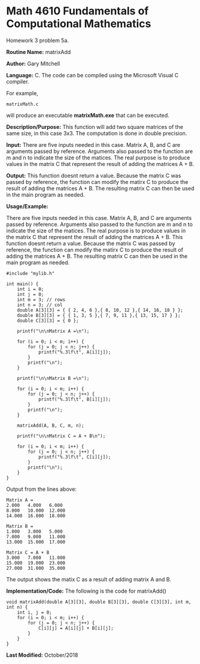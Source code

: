 # Math 4610 Fundamentals of Computational Mathematics
Homework 3 problem 5a.

**Routine Name:**           matrixAdd

**Author:** Gary Mitchell

**Language:** C. The code can be compiled using the Microsoft Visual C compiler.

For example,

    matrixMath.c

will produce an executable **matrixMath.exe** that can be executed.

**Description/Purpose:** This function will add two square matrices of the same size, in this case 3x3. The computation is done in double precision. 

**Input:** There are five inputs needed in this case. Matrix A, B, and C are arguments passed by reference. Arguments also passed to the function are m and n to indicate the size of the matices. The real purpose is to produce values in the matrix C that represent the result of adding the matrices A + B.

**Output:** This function doesnt return a value. Because the matrix C was passed by reference, the function can modify the matirx C to produce the result of adding the matrices A + B. The resulting matrix C can then be used in the main program as needed.

**Usage/Example:**

There are five inputs needed in this case. Matrix A, B, and C are arguments passed by reference. Arguments also passed to the function are m and n to indicate the size of the matices. The real purpose is to produce values in the matrix C that represent the result of adding the matrices A + B. This function doesnt return a value. Because the matrix C was passed by reference, the function can modify the matirx C to produce the result of adding the matrices A + B. The resulting matrix C can then be used in the main program as needed.

    #include "mylib.h"
    
    int main() {
        int i = 0;
        int j = 0;
        int m = 3; // rows
        int n = 3; // col
        double A[3][3] = { { 2, 4, 6 },{ 8, 10, 12 },{ 14, 16, 18 } };
        double B[3][3] = { { 1, 3, 5 },{ 7, 9, 11 },{ 13, 15, 17 } };
        double C[3][3] = { 0 };
    
        printf("\n\nMatrix A =\n");
    
        for (i = 0; i < m; i++) {
            for (j = 0; j < n; j++) {
                printf("%.3lf\t", A[i][j]);
            }
            printf("\n");
        }
    
        printf("\n\nMatrix B =\n");
    
        for (i = 0; i < m; i++) {
            for (j = 0; j < n; j++) {
                printf("%.3lf\t", B[i][j]);
            }
            printf("\n");
        }
    
        matrixAdd(A, B, C, m, n);
    
        printf("\n\nMatrix C = A + B\n");
    
        for (i = 0; i < m; i++) {
            for (j = 0; j < n; j++) {
                printf("%.3lf\t", C[i][j]);
            }
            printf("\n");
        }
    }    

Output from the lines above:

    Matrix A =
    2.000   4.000   6.000
    8.000   10.000  12.000
    14.000  16.000  18.000
    
    Matrix B =
    1.000   3.000   5.000
    7.000   9.000   11.000
    13.000  15.000  17.000
    
    Matrix C = A + B
    3.000   7.000   11.000
    15.000  19.000  23.000
    27.000  31.000  35.000

The output shows the matix C as a result of adding matrix A and B.

**Implementation/Code:** The following is the code for matrixAdd()

    void matrixAdd(double A[3][3], double B[3][3], double C[3][3], int m, int n) {
        int i, j = 0;
        for (i = 0; i < m; i++) {
            for (j = 0; j < n; j++) {
                C[i][j] = A[i][j] + B[i][j];
            }
        }
    }

**Last Modified:** October/2018
